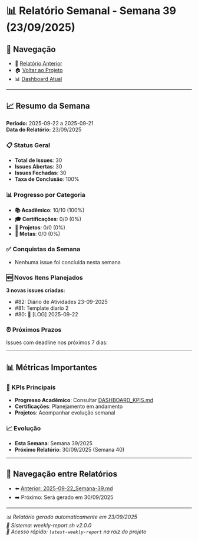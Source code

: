 # 📊 Relatório Semanal - Semana 39 (23/09/2025)

## 🔗 Navegação
- 📄 [Relatório Anterior](./2025-09-22_Semana-39.md)
- 🏠 [Voltar ao Projeto](../../README.md)
- 📊 [Dashboard Atual](../../DASHBOARD_KPIS.md)

---

## 📈 Resumo da Semana
**Período:** 2025-09-22 a 2025-09-21  
**Data do Relatório:** 23/09/2025

### 📋 Status Geral
- **Total de Issues**: 30
- **Issues Abertas**: 30  
- **Issues Fechadas**: 30
- **Taxa de Conclusão**: 100%

### 📊 Progresso por Categoria
- **📚 Acadêmico**: 10/10 (100%)
- **🎓 Certificações**: 0/0 (0%)
- **🚀 Projetos**: 0/0 (0%)
- **🎯 Metas**: 0/0 (0%)

### ✅ Conquistas da Semana
- Nenhuma issue foi concluída nesta semana

### 🆕 Novos Itens Planejados
**3 novas issues criadas:**
- #82: Diário de Atividades 23-09-2025
- #81: Template diario 2
- #80: 📝 [LOG] 2025-09-22

### ⏰ Próximos Prazos
Issues com deadline nos próximos 7 dias:

---

## 📊 Métricas Importantes

### 🎯 KPIs Principais
- **Progresso Acadêmico**: Consultar [DASHBOARD_KPIS.md](../../DASHBOARD_KPIS.md)
- **Certificações**: Planejamento em andamento
- **Projetos**: Acompanhar evolução semanal

### 📈 Evolução
- **Esta Semana**: Semana 39/2025
- **Próximo Relatório**: 30/09/2025 (Semana 40)

---

## 🔄 Navegação entre Relatórios
- ⬅️ [Anterior: 2025-09-22_Semana-39.md](./2025-09-22_Semana-39.md)
- ➡️ Próximo: Será gerado em 30/09/2025

---

*📊 Relatório gerado automaticamente em 23/09/2025*  
*🤖 Sistema: weekly-report.sh v2.0.0*  
*🔗 Acesso rápido: `latest-weekly-report` na raiz do projeto*

